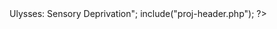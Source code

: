 <?php
$pageTitle = "Visualizing Joyce's <i>Ulysses</i>:&nbsp;Sensory Deprivation";
include("proj-header.php");
?>

<script type="text/javascript">
        var _w = window.devicePixelRatio > 1 ? 750 : 900,
            project_data = {
                nav:false,
                image_list: [
                    { clss:"proj-img", src:"proj-05-img.png", alt:"ulysses text analysis", w:_w }],
                descrip:["A visual depiction of all the points in <i>Ulysses</i> at which Joyce mentions sensory deprivation. Each row of rectangles represents one of the eighteen chapters in the book, and the height of each row is set proportionally to the length of each chapter. I represented the whole book as positive sensory data, dark rectangles, in order to show the sensory 'gaps' in it, the lighter rectangles. The lighter the rectangle, the higher the density of 'negative' sense words (like 'silence' or 'blind')."]
            };

        require(["text!../templates/project_template.html"],function(project_template){
            _.templateSettings.variable = "zx";
            var t = _.template(project_template,project_data);
            d3.select("#proj-wrapper").html(t);
            d3.select("div.descrip p").html(project_data.descrip);
        });
</script>

</body>
</html>